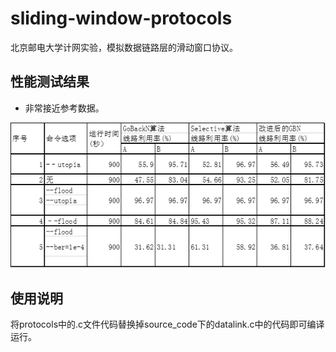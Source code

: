# sliding-window-protocols
北京邮电大学计网实验，模拟数据链路层的滑动窗口协议。     
  
## 性能测试结果

*   非常接近参考数据。

![experiment-results](images/results.png)

## 使用说明

将protocols中的.c文件代码替换掉source_code下的datalink.c中的代码即可编译运行。
